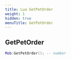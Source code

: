 ```yaml
---
title: Lua GetPetOrder
weight: 1
hidden: true
menuTitle: GetPetOrder
---
```

## GetPetOrder
```lua
Mob:GetPetOrder(); -- number
```
